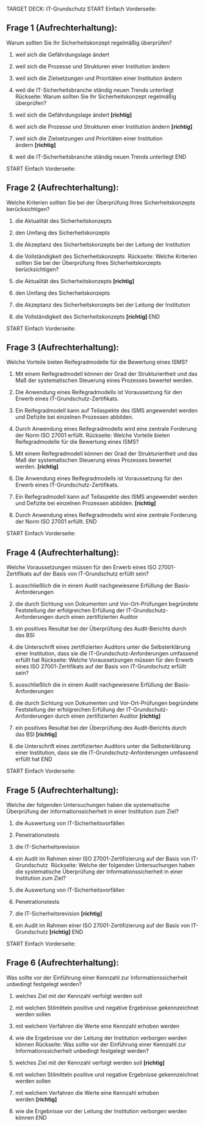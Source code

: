 TARGET DECK: IT-Grundschutz
START
Einfach
Vorderseite: 
## Frage 1 (Aufrechterhaltung):

Warum sollten Sie Ihr Sicherheitskonzept regelmäßig überprüfen?

1. weil sich die Gefährdungslage ändert 
2. weil sich die Prozesse und Strukturen einer Institution ändern 
3. weil sich die Zielsetzungen und Prioritäten einer Institution ändern 
4. weil die IT-Sicherheitsbranche ständig neuen Trends unterliegt
Rückseite:
Warum sollten Sie Ihr Sicherheitskonzept regelmäßig überprüfen?

1. weil sich die Gefährdungslage ändert **[richtig]**
2. weil sich die Prozesse und Strukturen einer Institution ändern **[richtig]**
3. weil sich die Zielsetzungen und Prioritäten einer Institution ändern **[richtig]**
4. weil die IT-Sicherheitsbranche ständig neuen Trends unterliegt
END

START
Einfach
Vorderseite: 
## Frage 2 (Aufrechterhaltung):

Welche Kriterien sollten Sie bei der Überprüfung Ihres Sicherheitskonzepts berücksichtigen?

1. die Aktualität des Sicherheitskonzepts 
2. den Umfang des Sicherheitskonzepts
3. die Akzeptanz des Sicherheitskonzepts bei der Leitung der Institution
4. die Vollständigkeit des Sicherheitskonzepts 
Rückseite:
Welche Kriterien sollten Sie bei der Überprüfung Ihres Sicherheitskonzepts berücksichtigen?

1. die Aktualität des Sicherheitskonzepts **[richtig]**
2. den Umfang des Sicherheitskonzepts
3. die Akzeptanz des Sicherheitskonzepts bei der Leitung der Institution
4. die Vollständigkeit des Sicherheitskonzepts **[richtig]**
END

START
Einfach
Vorderseite: 
## Frage 3 (Aufrechterhaltung):

Welche Vorteile bieten Reifegradmodelle für die Bewertung eines ISMS?

1. Mit einem Reifegradmodell können der Grad der Strukturiertheit und das Maß der systematischen Steuerung eines Prozesses bewertet werden. 
2. Die Anwendung eines Reifegradmodells ist Voraussetzung für den Erwerb eines IT-Grundschutz-Zertifikats.
3. Ein Reifegradmodell kann auf Teilaspekte des ISMS angewendet werden und Defizite bei einzelnen Prozessen abbilden. 
4. Durch Anwendung eines Reifegradmodells wird eine zentrale Forderung der Norm ISO 27001 erfüllt.
Rückseite:
Welche Vorteile bieten Reifegradmodelle für die Bewertung eines ISMS?

1. Mit einem Reifegradmodell können der Grad der Strukturiertheit und das Maß der systematischen Steuerung eines Prozesses bewertet werden. **[richtig]**
2. Die Anwendung eines Reifegradmodells ist Voraussetzung für den Erwerb eines IT-Grundschutz-Zertifikats.
3. Ein Reifegradmodell kann auf Teilaspekte des ISMS angewendet werden und Defizite bei einzelnen Prozessen abbilden. **[richtig]**
4. Durch Anwendung eines Reifegradmodells wird eine zentrale Forderung der Norm ISO 27001 erfüllt.
END

START
Einfach
Vorderseite: 
## Frage 4 (Aufrechterhaltung):

Welche Voraussetzungen müssen für den Erwerb eines ISO 27001-Zertifikats auf der Basis von IT-Grundschutz erfüllt sein?

1. ausschließlich die in einem Audit nachgewiesene Erfüllung der Basis-Anforderungen
2. die durch Sichtung von Dokumenten und Vor-Ort-Prüfungen begründete Feststellung der erfolgreichen Erfüllung der IT-Grundschutz-Anforderungen durch einen zertifizierten Auditor 
3. ein positives Resultat bei der Überprüfung des Audit-Berichts durch das BSI 
4. die Unterschrift eines zertifizierten Auditors unter die Selbsterklärung einer Institution, dass sie die IT-Grundschutz-Anforderungen umfassend erfüllt hat
Rückseite:
Welche Voraussetzungen müssen für den Erwerb eines ISO 27001-Zertifikats auf der Basis von IT-Grundschutz erfüllt sein?

1. ausschließlich die in einem Audit nachgewiesene Erfüllung der Basis-Anforderungen
2. die durch Sichtung von Dokumenten und Vor-Ort-Prüfungen begründete Feststellung der erfolgreichen Erfüllung der IT-Grundschutz-Anforderungen durch einen zertifizierten Auditor **[richtig]**
3. ein positives Resultat bei der Überprüfung des Audit-Berichts durch das BSI **[richtig]**
4. die Unterschrift eines zertifizierten Auditors unter die Selbsterklärung einer Institution, dass sie die IT-Grundschutz-Anforderungen umfassend erfüllt hat
END

START
Einfach
Vorderseite: 
## Frage 5 (Aufrechterhaltung):

Welche der folgenden Untersuchungen haben die systematische Überprüfung der Informationssicherheit in einer Institution zum Ziel?

1. die Auswertung von IT-Sicherheitsvorfällen
2. Penetrationstests
3. die IT-Sicherheitsrevision 
4. ein Audit im Rahmen einer ISO 27001-Zertifizierung auf der Basis von IT-Grundschutz 
Rückseite:
Welche der folgenden Untersuchungen haben die systematische Überprüfung der Informationssicherheit in einer Institution zum Ziel?

1. die Auswertung von IT-Sicherheitsvorfällen
2. Penetrationstests
3. die IT-Sicherheitsrevision **[richtig]**
4. ein Audit im Rahmen einer ISO 27001-Zertifizierung auf der Basis von IT-Grundschutz **[richtig]**
END

START
Einfach
Vorderseite: 
## Frage 6 (Aufrechterhaltung):

Was sollte vor der Einführung einer Kennzahl zur Informationssicherheit unbedingt festgelegt werden?

1. welches Ziel mit der Kennzahl verfolgt werden soll 
2. mit welchen Stilmitteln positive und negative Ergebnisse gekennzeichnet werden sollen
3. mit welchem Verfahren die Werte eine Kennzahl erhoben werden 
4. wie die Ergebnisse vor der Leitung der Institution verborgen werden können
Rückseite:
Was sollte vor der Einführung einer Kennzahl zur Informationssicherheit unbedingt festgelegt werden?

1. welches Ziel mit der Kennzahl verfolgt werden soll **[richtig]**
2. mit welchen Stilmitteln positive und negative Ergebnisse gekennzeichnet werden sollen
3. mit welchem Verfahren die Werte eine Kennzahl erhoben werden **[richtig]**
4. wie die Ergebnisse vor der Leitung der Institution verborgen werden können
END